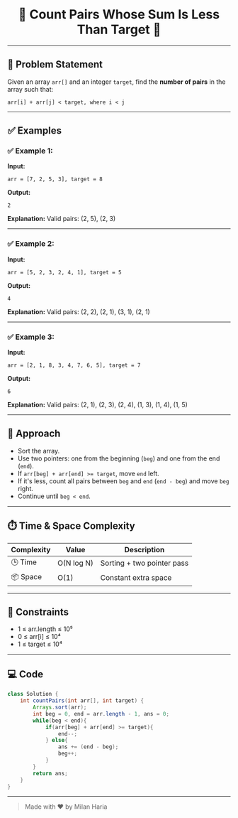 <h1 align="center">🧮 Count Pairs Whose Sum Is Less Than Target 🧮</h1>

---

## 📝 Problem Statement

Given an array `arr[]` and an integer `target`, find the **number of pairs** in the array such that:

```
arr[i] + arr[j] < target, where i < j
```

---

## ✅ Examples

### ✅ Example 1:
**Input:**
```
arr = [7, 2, 5, 3], target = 8
```
**Output:**
```
2
```
**Explanation:**
Valid pairs: (2, 5), (2, 3)

---

### ✅ Example 2:
**Input:**
```
arr = [5, 2, 3, 2, 4, 1], target = 5
```
**Output:**
```
4
```
**Explanation:**
Valid pairs: (2, 2), (2, 1), (3, 1), (2, 1)

---

### ✅ Example 3:
**Input:**
```
arr = [2, 1, 8, 3, 4, 7, 6, 5], target = 7
```
**Output:**
```
6
```
**Explanation:**
Valid pairs: (2, 1), (2, 3), (2, 4), (1, 3), (1, 4), (1, 5)

---

## 🧠 Approach

- Sort the array.
- Use two pointers: one from the beginning (`beg`) and one from the end (`end`).
- If `arr[beg] + arr[end] >= target`, move `end` left.
- If it's less, count all pairs between `beg` and `end` (`end - beg`) and move `beg` right.
- Continue until `beg < end`.

---

## ⏱️ Time & Space Complexity

| Complexity       | Value     | Description                     |
|------------------|-----------|---------------------------------|
| 🕒 Time          | O(N log N) | Sorting + two pointer pass     |
| 📦 Space         | O(1)      | Constant extra space            |

---

## 🎯 Constraints

- 1 ≤ arr.length ≤ 10⁵  
- 0 ≤ arr[i] ≤ 10⁴  
- 1 ≤ target ≤ 10⁴  

---

## 💻 Code

```java
class Solution {
    int countPairs(int arr[], int target) {
        Arrays.sort(arr);
        int beg = 0, end = arr.length - 1, ans = 0;
        while(beg < end){
            if(arr[beg] + arr[end] >= target){
                end--;
            } else{
                ans += (end - beg);
                beg++;
            }
        }
        return ans;
    }
}
```

---

> Made with ❤️ by Milan Haria

